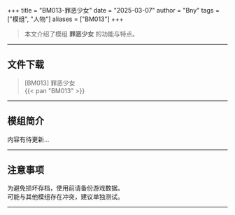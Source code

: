 +++
title = "BM013-罪恶少女"
date = "2025-03-07"
author = "Bny"
tags = ["模组", "人物"]
aliases = ["BM013"]
+++

> 本文介绍了模组 **罪恶少女** 的功能与特点。

---

## 文件下载

> [BM013] 罪恶少女  
{{< pan "BM013" >}}  

---

## 模组简介

>  
内容有待更新...  

---

## 注意事项

>  
为避免损坏存档，使用前请备份游戏数据。  
可能与其他模组存在冲突，建议单独测试。  

---

